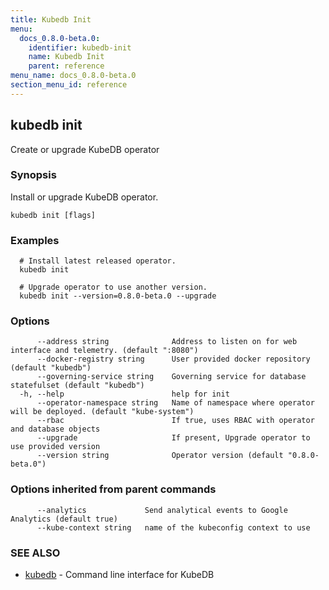 ```yaml
---
title: Kubedb Init
menu:
  docs_0.8.0-beta.0:
    identifier: kubedb-init
    name: Kubedb Init
    parent: reference
menu_name: docs_0.8.0-beta.0
section_menu_id: reference
---
```

## kubedb init

Create or upgrade KubeDB operator

### Synopsis

Install or upgrade KubeDB operator.

```
kubedb init [flags]
```

### Examples

```
  # Install latest released operator.
  kubedb init
  
  # Upgrade operator to use another version.
  kubedb init --version=0.8.0-beta.0 --upgrade
```

### Options

```
      --address string              Address to listen on for web interface and telemetry. (default ":8080")
      --docker-registry string      User provided docker repository (default "kubedb")
      --governing-service string    Governing service for database statefulset (default "kubedb")
  -h, --help                        help for init
      --operator-namespace string   Name of namespace where operator will be deployed. (default "kube-system")
      --rbac                        If true, uses RBAC with operator and database objects
      --upgrade                     If present, Upgrade operator to use provided version
      --version string              Operator version (default "0.8.0-beta.0")
```

### Options inherited from parent commands

```
      --analytics             Send analytical events to Google Analytics (default true)
      --kube-context string   name of the kubeconfig context to use
```

### SEE ALSO

* [kubedb](/docs/reference/kubedb.md)	 - Command line interface for KubeDB


